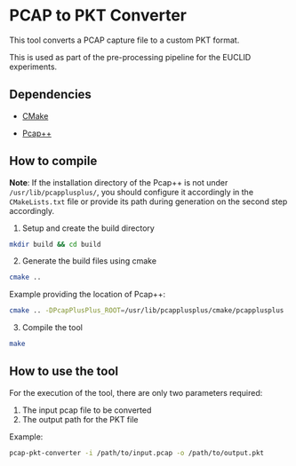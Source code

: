 # PCAP to PKT Converter

This tool converts a PCAP capture file to a custom PKT format.

This is used as part of the pre-processing pipeline for the EUCLID experiments.

## Dependencies

- [CMake](https://cmake.org/)

- [Pcap++](https://github.com/seladb/PcapPlusPlus/)

## How to compile

**Note**: If the installation directory of the Pcap++ is not under ```/usr/lib/pcapplusplus/```, you should configure it accordingly in the ```CMakeLists.txt``` file or provide its path during generation on the second step accordingly.

1. Setup and create the build directory
```sh
mkdir build && cd build
```

2. Generate the build files using cmake
```sh
cmake ..
```
Example providing the location of Pcap++:
```sh
cmake .. -DPcapPlusPlus_ROOT=/usr/lib/pcapplusplus/cmake/pcapplusplus
```

3. Compile the tool
```sh
make
```

## How to use the tool

For the execution of the tool, there are only two parameters required:
1. The input pcap file to be converted
2. The output path for the PKT file

Example:
```sh
pcap-pkt-converter -i /path/to/input.pcap -o /path/to/output.pkt
```
